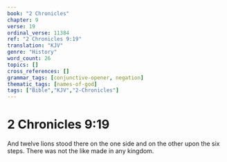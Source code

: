 ```yaml
---
book: "2 Chronicles"
chapter: 9
verse: 19
ordinal_verse: 11384
ref: "2 Chronicles 9:19"
translation: "KJV"
genre: "History"
word_count: 26
topics: []
cross_references: []
grammar_tags: [conjunctive-opener, negation]
thematic_tags: [names-of-god]
tags: ["Bible","KJV","2-Chronicles"]
---
```


# 2 Chronicles 9:19

And twelve lions stood there on the one side and on the other upon the six steps. There was not the like made in any kingdom.
